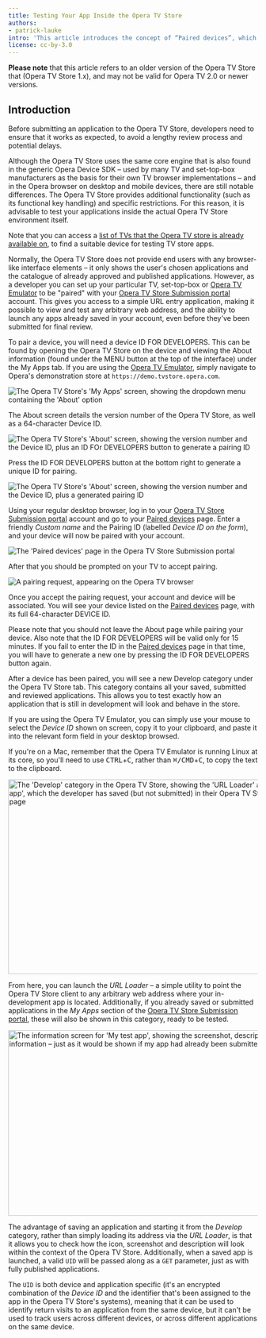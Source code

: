 ```yaml
---
title: Testing Your App Inside the Opera TV Store
authors:
- patrick-lauke
intro: 'This article introduces the concept of “Paired devices”, which allows developers to test their applications directly inside the Opera TV Store even before they’ve been submitted.'
license: cc-by-3.0
---
```


<p block="disclaimer"><strong elem="title">Please note</strong> that this article refers to an older version of the Opera TV Store that (Opera TV Store 1.x), and may not be valid for Opera TV 2.0 or newer versions.

<h2>Introduction</h2>

<p>Before submitting an application to the Opera TV Store, developers need to ensure that it works as expected, to avoid a lengthy review process and potential delays.</p>

<p>Although the Opera TV Store uses the same core engine that is also found in the generic Opera Device SDK – used by many TV and set-top-box manufacturers as the basis for their own TV browser implementations – and in the Opera browser on desktop and mobile devices, there are still notable differences. The Opera TV Store provides additional functionality (such as its functional key handling) and specific restrictions. For this reason, it is advisable to test your applications inside the actual Opera TV Store environment itself.</p>

<p class="note">Note that you can access a <a href="http://forums.opera.com/discussion/1832897/opera-tv-store-retail-device-list">list of TVs that the Opera TV store is already available on</a>, to find a suitable device for testing TV store apps.</p>

<p>Normally, the Opera TV Store does not provide end users with any browser-like interface elements – it only shows the user's chosen applications and the catalogue of already approved and published applications. However, as a developer you can set up your particular TV, set-top-box or <a href="http://www.operasoftware.com/products/tv-emulator">Opera TV Emulator</a> to be "paired" with your <a href="https://publish.tvstore.opera.com">Opera TV Store Submission portal</a> account. This gives you access to a simple URL entry application, making it possible to view and test any arbitrary web address, and the ability to launch any apps already saved in your account, even before they've been submitted for final review.</p>

<p>To pair a device, you will need a device ID FOR DEVELOPERS. This can be found by opening the Opera TV Store on the device and viewing the About information (found under the MENU button at the top of the interface) under the My Apps tab. If you are using the <a href="http://www.operasoftware.com/products/tv-emulator">Opera TV Emulator</a>, simply navigate to Opera's demonstration store at <code>https://demo.tvstore.opera.com</code>.</p>

<p>
<img src="{{ page.id }}/opera-tv-store-emulator-my-apps-menu.jpg" alt="The Opera TV Store's 'My Apps' screen, showing the dropdown menu containing the 'About' option">
</p>

<p>The About screen details the version number of the Opera TV Store, as well as a 64-character Device ID.</p>

<p>
<img src="{{ page.id }}/tv-store-device-id-2.jpg" alt="The Opera TV Store's 'About' screen, showing the version number and the Device ID, plus an ID FOr DEVELOPERS button to generate a pairing ID">
</p>


<p>Press the ID FOR DEVELOPERS button at the bottom right to generate a unique ID for pairing.</p>

<p>
<img src="{{ page.id }}/tv-store-device-id-3.jpg" alt="The Opera TV Store's 'About' screen, showing the version number and the Device ID, plus a generated pairing ID">
</p>

<p>Using your regular desktop browser, log in to your <a href="https://publish.tvstore.opera.com">Opera TV Store Submission portal</a> account and go to your <a href="https://publish.tvstore.opera.com/paired_devices/">Paired devices</a> page. Enter a friendly <cite>Custom name</cite> and the Pairing ID (labelled <cite>Device ID on the form</cite>), and your device will now be paired with your account.</p>

<p>
<img src="{{ page.id }}/tv-store-submission-portal.jpg" alt="The 'Paired devices' page in the Opera TV Store Submission portal">
</p>

<p>After that you should be prompted on your TV to accept pairing.</p>

<p>
<img src="{{ page.id }}/accept-pair-request-dialog.jpg" alt="A pairing request, appearing on the Opera TV browser">
</p>

<p>Once you accept the pairing request, your account and device will be associated. You will see your device listed on the <a href="https://publish.tvstore.opera.com/paired_devices/">Paired devices</a> page, with its full 64-character DEVICE ID.</p>

<p>Please note that you should not leave the About page while pairing your device. Also note that the ID FOR DEVELOPERS will be valid only for 15 minutes. If you fail to enter the ID in the <a href="https://publish.tvstore.opera.com/paired_devices/">Paired devices</a> page in that time, you will have to generate a new one by pressing the ID FOR DEVELOPERS button again.</p>

<p>After a device has been paired, you will see a new Develop category under the Opera TV Store tab. This category contains all your saved, submitted and reviewed applications. This allows you to test exactly how an application that is still in development will look and behave in the store.</p>

<div class="note">
<p>If you are using the Opera TV Emulator, you can simply use your mouse to select the <cite>Device ID</cite> shown on screen, copy it to your clipboard, and paste it into the relevant form field in your desktop browsed.</p>

<p>If you're on a Mac, remember that the Opera TV Emulator is running Linux at its core, so you'll need to use <kbd>CTRL</kbd>+<kbd>C</kbd>, rather than <kbd>⌘/CMD</kbd>+<kbd>C</kbd>, to copy the text to the clipboard.</p>
</div>

<p>
<img src="{{ page.id }}/opera-tv-store-develop-category.jpg" alt="The 'Develop' category in the Opera TV Store, showing the 'URL Loader' app as well as 'My test app', which the developer has saved (but not submitted) in their Opera TV Store Submission portal page" width="665" height="392">
</p>

<p>From here, you can launch the <cite>URL Loader</cite> – a simple utility to point the Opera TV Store client to any arbitrary web address where your in-development app is located. Additionally, if you already saved or submitted  applications in the <cite>My Apps</cite> section of the <a href="https://publish.tvstore.opera.com">Opera TV Store Submission portal</a>, these will also be shown in this category, ready to be tested.</p>

<p>
<img src="{{ page.id }}/opera-tv-store-test-app-info.jpg" alt="The information screen for 'My test app', showing the screenshot, description, support information – just as it would be shown if my app had already been submitted and approved" width="665" height="374">
</p>

<p>The advantage of saving an application and starting it from the <cite>Develop</cite> category, rather than simply loading its address via the <cite>URL Loader</cite>, is that it allows you to check how the icon, screenshot and description will look within the context of the Opera TV Store. Additionally, when a saved app is launched, a valid <code>UID</code> will be passed along as a <code>GET</code> parameter, just as with fully published applications.</p>

<p class="note">The <code>UID</code> is both device and application specific (it's an encrypted combination of the <cite>Device ID</cite> and the identifier that's been assigned to the app in the Opera TV Store's systems), meaning that it can be used to identify return visits to an application from the same device, but it can't be used to track users across different devices, or across different applications on the same device.</p>
